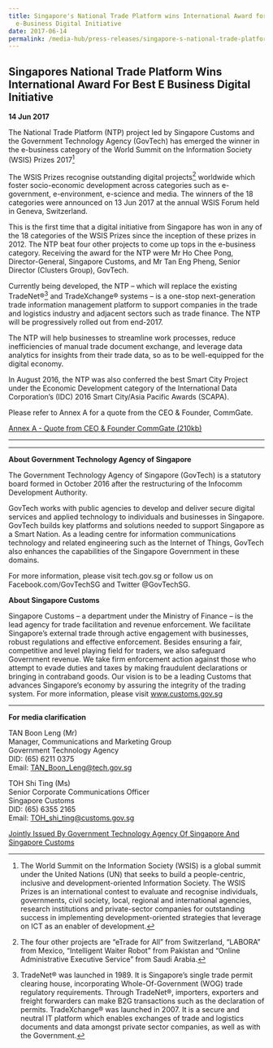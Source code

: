 ```yaml
---
title: Singapore's National Trade Platform wins International Award for best
  e-Business Digital Initiative
date: 2017-06-14
permalink: /media-hub/press-releases/singapore-s-national-trade-platform-wins-international-award-for-best-e-business-digital-initiative/
---
```

## Singapores National Trade Platform Wins International Award For Best E Business Digital Initiative

**14 Jun 2017**

The National Trade Platform (NTP) project led by Singapore Customs and the Government Technology Agency (GovTech) has emerged the winner in the e-business category of the World Summit on the Information Society (WSIS) Prizes 2017[^1]

The WSIS Prizes recognise outstanding digital projects[^2] worldwide which foster socio-economic development across categories such as e-government, e-environment, e-science and media. The winners of the 18 categories were announced on 13 Jun 2017 at the annual WSIS Forum held in Geneva, Switzerland.

This is the first time that a digital initiative from Singapore has won in any of the 18 categories of the WSIS Prizes since the inception of these prizes in 2012. The NTP beat four other projects to come up tops in the e-business category. Receiving the award for the NTP were Mr Ho Chee Pong, Director-General, Singapore Customs, and Mr Tan Eng Pheng, Senior Director (Clusters Group), GovTech.

Currently being developed, the NTP – which will replace the existing TradeNet®[^3] and TradeXchange® systems – is a one-stop next-generation trade information management platform to support companies in the trade and logistics industry and adjacent sectors such as trade finance. The NTP will be progressively rolled out from end-2017.

The NTP will help businesses to streamline work processes, reduce inefficiencies of manual trade document exchange, and leverage data analytics for insights from their trade data, so as to be well-equipped for the digital economy.

In August 2016, the NTP was also conferred the best Smart City Project under the Economic Development category of the International Data Corporation’s (IDC) 2016 Smart City/Asia Pacific Awards (SCAPA).

Please refer to Annex A for a quote from the CEO & Founder, CommGate.



[Annex A - Quote from CEO & Founder CommGate (210kb)](/files/press-releases/2017/annex-a-ceofoundercommgate.pdf)

---

[^1]: The World Summit on the Information Society (WSIS) is a global summit under the United Nations (UN) that seeks to build a people-centric, inclusive and development-oriented Information Society. The WSIS Prizes is an international contest to evaluate and recognise individuals, governments, civil society, local, regional and international agencies, research institutions and private-sector companies for outstanding success in implementing development-oriented strategies that leverage on ICT as an enabler of development.

[^2]: The four other projects are “eTrade for All” from Switzerland, “LABORA” from Mexico, “Intelligent Waiter Robot” from Pakistan and “Online Administrative Executive Service” from Saudi Arabia.

[^3]: TradeNet® was launched in 1989. It is Singapore’s single trade permit clearing house, incorporating Whole-Of-Government (WOG) trade regulatory requirements. Through TradeNet®, importers, exporters and freight forwarders can make B2G transactions such as the declaration of permits. TradeXchange® was launched in 2007. It is a secure and neutral IT platform which enables exchanges of trade and logistics documents and data amongst private sector companies, as well as with the Government.

---


**About Government Technology Agency of Singapore**

The Government Technology Agency of Singapore (GovTech) is a statutory board formed in October 2016 after the restructuring of the Infocomm Development Authority.

GovTech works with public agencies to develop and deliver secure digital services and applied technology to individuals and businesses in Singapore. GovTech builds key platforms and solutions needed to support Singapore as a Smart Nation. As a leading centre for information communications technology and related engineering such as the Internet of Things, GovTech also enhances the capabilities of the Singapore Government in these domains.

For more information, please visit tech.gov.sg or follow us on Facebook.com/GovTechSG and Twitter @GovTechSG.

**About Singapore Customs**

Singapore Customs – a department under the Ministry of Finance – is the lead agency for trade facilitation and revenue enforcement. We facilitate Singapore’s external trade through active engagement with businesses, robust regulations and effective enforcement. Besides ensuring a fair, competitive and level playing field for traders, we also safeguard Government revenue. We take firm enforcement action against those who attempt to evade duties and taxes by making fraudulent declarations or bringing in contraband goods. Our vision is to be a leading Customs that advances Singapore’s economy by assuring the integrity of the trading system. For more information, please visit www.customs.gov.sg

---

**For media clarification**

TAN Boon Leng (Mr)  
Manager, Communications and Marketing Group  
Government Technology Agency  
DID: (65) 6211 0375  
Email: TAN_Boon_Leng@tech.gov.sg  
  
TOH Shi Ting (Ms)  
Senior Corporate Communications Officer  
Singapore Customs  
DID: (65) 6355 2165  
Email: TOH_shi_ting@customs.gov.sg

[Jointly Issued By Government Technology Agency Of Singapore And Singapore Customs](https://www.tech.gov.sg/media/media-releases/singapore-national-trade-platform-wins-international-award-for-best-e-business-digital-initiative)